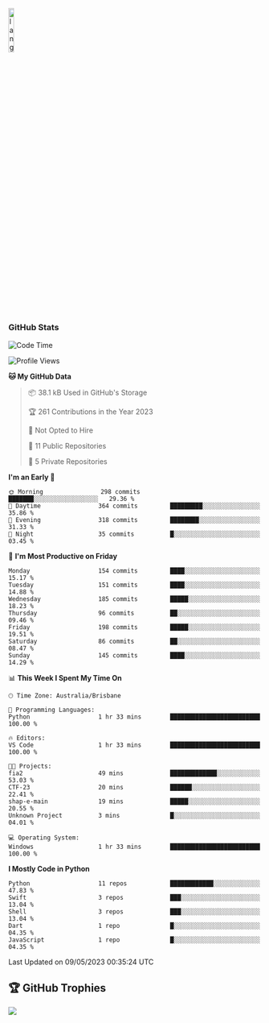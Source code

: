 <p align="left"><img width=15%" src="https://github.com/alansmathew/alansmathew/raw/master/lang.gif" alt="lang image here" /></p>

# <h3 align="left">GitHub Stats</h3>

<!--START_SECTION:waka-->
![Code Time](http://img.shields.io/badge/Code%20Time-208%20hrs%2030%20mins-blue)

![Profile Views](http://img.shields.io/badge/Profile%20Views-1-blue)

**🐱 My GitHub Data** 

> 📦 38.1 kB Used in GitHub's Storage 
 > 
> 🏆 261 Contributions in the Year 2023
 > 
> 🚫 Not Opted to Hire
 > 
> 📜 11 Public Repositories 
 > 
> 🔑 5 Private Repositories 
 > 
**I'm an Early 🐤** 

```text
🌞 Morning                298 commits         ███████░░░░░░░░░░░░░░░░░░   29.36 % 
🌆 Daytime                364 commits         █████████░░░░░░░░░░░░░░░░   35.86 % 
🌃 Evening                318 commits         ████████░░░░░░░░░░░░░░░░░   31.33 % 
🌙 Night                  35 commits          █░░░░░░░░░░░░░░░░░░░░░░░░   03.45 % 
```
📅 **I'm Most Productive on Friday** 

```text
Monday                   154 commits         ████░░░░░░░░░░░░░░░░░░░░░   15.17 % 
Tuesday                  151 commits         ████░░░░░░░░░░░░░░░░░░░░░   14.88 % 
Wednesday                185 commits         █████░░░░░░░░░░░░░░░░░░░░   18.23 % 
Thursday                 96 commits          ██░░░░░░░░░░░░░░░░░░░░░░░   09.46 % 
Friday                   198 commits         █████░░░░░░░░░░░░░░░░░░░░   19.51 % 
Saturday                 86 commits          ██░░░░░░░░░░░░░░░░░░░░░░░   08.47 % 
Sunday                   145 commits         ████░░░░░░░░░░░░░░░░░░░░░   14.29 % 
```


📊 **This Week I Spent My Time On** 

```text
🕑︎ Time Zone: Australia/Brisbane

💬 Programming Languages: 
Python                   1 hr 33 mins        █████████████████████████   100.00 % 

🔥 Editors: 
VS Code                  1 hr 33 mins        █████████████████████████   100.00 % 

🐱‍💻 Projects: 
fia2                     49 mins             █████████████░░░░░░░░░░░░   53.03 % 
CTF-23                   20 mins             ██████░░░░░░░░░░░░░░░░░░░   22.41 % 
shap-e-main              19 mins             █████░░░░░░░░░░░░░░░░░░░░   20.55 % 
Unknown Project          3 mins              █░░░░░░░░░░░░░░░░░░░░░░░░   04.01 % 

💻 Operating System: 
Windows                  1 hr 33 mins        █████████████████████████   100.00 % 
```

**I Mostly Code in Python** 

```text
Python                   11 repos            ████████████░░░░░░░░░░░░░   47.83 % 
Swift                    3 repos             ███░░░░░░░░░░░░░░░░░░░░░░   13.04 % 
Shell                    3 repos             ███░░░░░░░░░░░░░░░░░░░░░░   13.04 % 
Dart                     1 repo              █░░░░░░░░░░░░░░░░░░░░░░░░   04.35 % 
JavaScript               1 repo              █░░░░░░░░░░░░░░░░░░░░░░░░   04.35 % 
```




 Last Updated on 09/05/2023 00:35:24 UTC
<!--END_SECTION:waka-->

## 🏆 GitHub Trophies

![](https://github-profile-trophy.vercel.app/?username=samh06&theme=discord&no-frame=true&no-bg=false&margin-w=4)
